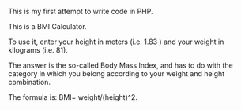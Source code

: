 This is my first attempt to write code in PHP.

This is a BMI Calculator.

To use it, enter your height in meters (i.e. 1.83 ) and your weight in kilograms (i.e. 81).

The answer is the so-called Body Mass Index, and has to do with the category in which you belong according to your weight and height combination.

The formula is: BMI= weight/(height)^2.